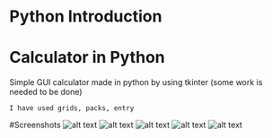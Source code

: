 # Python Introduction

# Calculator in Python

Simple GUI calculator made in python by using tkinter
(some work is needed to be done)

```
I have used grids, packs, entry

```

#Screenshots
![alt text](https://github.com/akhileshmanish13/Calculator/blob/master/calci.PNG)
![alt text](https://github.com/akhileshmanish13/Calculator/blob/master/Calci1.PNG)
![alt text](https://github.com/akhileshmanish13/Calculator/blob/master/calci2.PNG)
![alt text](https://github.com/akhileshmanish13/Calculator/blob/master/calci3.PNG)
![alt text](https://github.com/akhileshmanish13/Calculator/blob/master/Calci4.PNG)

